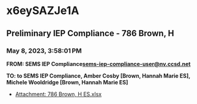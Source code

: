 # x6eySAZJe1A
## Preliminary IEP Compliance - 786 Brown, H
### May 8, 2023, 3:58:01 PM
**FROM: SEMS IEP Compliance<sems-iep-compliance-user@nv.ccsd.net>**

**TO: to SEMS IEP Compliance, Amber Cosby [Brown, Hannah Marie ES], Michele Wooldridge [Brown, Hannah Marie ES]**






* [Attachment: 786 Brown, H ES.xlsx](x6eySAZJe1A-attachment-1.xlsx)
